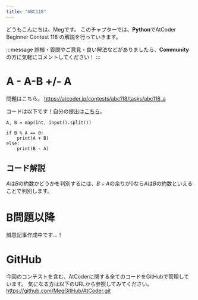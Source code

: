 ```yaml
---
title: "ABC118"
---
```


どうもこんにちは、Megです。
このチャプターでは、**Python**でAtCoder Beginner Contest 118 の解説を行っていきます。

:::message
誤植・質問やご意見・良い解法などがありましたら、**Community**の方に気軽にコメントしてください！
:::

# A - A-B +/- A
問題はこちら。
https://atcoder.jp/contests/abc118/tasks/abc118_a

コードは以下です！自分の提出は[こちら](https://atcoder.jp/contests/abc118/submissions/27151564)。

```python: A.py
A, B = map(int, input().split())

if B % A == 0:
    print(A + B)
else:
    print(B - A)
```


## コード解説
$A$は$B$の約数かどうかを判別するには、$B \div A$の余りが$0$なら$A$は$B$の約数といえることで判別します。



# B問題以降
誠意記事作成中です…！



# GitHub
今回のコンテストを含む、AtCoderに関する全てのコードをGitHubで管理しています。
気になる方は以下のURLから参照してみてください。
https://github.com/MegGitHub/AtCoder.git